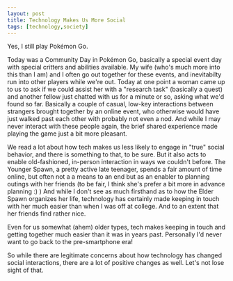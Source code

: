 ```yaml
---
layout: post
title: Technology Makes Us More Social
tags: [technology,society]
---
```

Yes, I still play Pokémon Go.

Today was a Community Day in Pokémon Go, basically a special event day with
special critters and abilities available.  My wife (who's much more into this than
I am) and I often go out together for these events, and inevitabilty run into other players while we're out.  Today at one point a woman came up to us to ask if we could assist her with a "research task" (basically a quest) and another fellow just chatted with us for a minute or so, asking what we'd found so far.  Basically a couple of casual, low-key interactions between strangers brought together by an online event, who otherwise would have just walked past each other with probably not even a nod.  And while I may never interact with these people again, the brief shared experience made playing the game just a bit more pleasant.

We read a lot about how tech makes us less likely to engage in "true" social behavior, and there is something to that, to be sure.  But it also acts to enable old-fashioned, in-person interaction in ways we couldn't before.  The Younger Spawn, a pretty active late teenager, spends a fair amount of time online, but often not a a means to an end but as an enabler to planning outings with her friends (to be fair, I think she's prefer a bit more in advance planning :) )  And while I don't see as much firsthand as to how the Elder Spawn organizes her life, technology has certainly made keeping in touch with her much easier than when I was off at college.  And to an extent that her friends find rather nice.

Even for us somewhat (ahem) older types, tech makes keeping in touch and getting together much easier than it was in years past.  Personally I'd never want to go back to the pre-smartphone era!

So while there are legitimate concerns about how technology has changed social interactions, there are a lot of positive changes as well.  Let's not lose sight of that.


